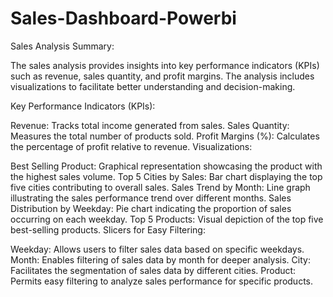 # Sales-Dashboard-Powerbi
Sales Analysis Summary:

The sales analysis provides insights into key performance indicators (KPIs) such as revenue, sales quantity, and profit margins. The analysis includes visualizations to facilitate better understanding and decision-making.

Key Performance Indicators (KPIs):

Revenue: Tracks total income generated from sales.
Sales Quantity: Measures the total number of products sold.
Profit Margins (%): Calculates the percentage of profit relative to revenue.
Visualizations:

Best Selling Product: Graphical representation showcasing the product with the highest sales volume.
Top 5 Cities by Sales: Bar chart displaying the top five cities contributing to overall sales.
Sales Trend by Month: Line graph illustrating the sales performance trend over different months.
Sales Distribution by Weekday: Pie chart indicating the proportion of sales occurring on each weekday.
Top 5 Products: Visual depiction of the top five best-selling products.
Slicers for Easy Filtering:

Weekday: Allows users to filter sales data based on specific weekdays.
Month: Enables filtering of sales data by month for deeper analysis.
City: Facilitates the segmentation of sales data by different cities.
Product: Permits easy filtering to analyze sales performance for specific products.
